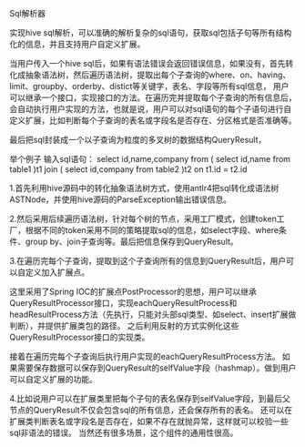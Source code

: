 Sql解析器

实现hive sql解析，可以准确的解析复杂的sql语句，获取sql包括子句等所有结构化的信息，并且支持用户自定义扩展。

当用户传入一个hive sql后，如果有语法错误会返回错误信息，如果没有，首先转化成抽象语法树，然后遍历语法树，提取出每个子查询的where、on、having、limit、groupby、orderby、distict等关键字，表名、字段等所有sql信息，
用户可以继承一个接口，实现接口的方法。在遍历完并提取每个子查询的所有信息后，会自动执行用户实现的方法，也就是说，用户可以对sql语句的每个子语句进行自定义扩展，比如判断每个子查询的表名或字段名是否存在、分区格式是否准确等。

最后把sql封装成一个以子查询为粒度的多叉树的数据结构QueryResult，

举个例子
输入sql语句：
select 
	id,name,company 
from 
(
	select 
		id,name 
	from table1
)t1
join 
(
	select 
		id,company 
	from table2	
)t2
on t1.id = t2.id

1.首先利用hive源码中的转化抽象语法树方式，使用antlr4把sql转化成语法树ASTNode，并使用hive源码的ParseException输出错误信息。

2.然后采用后续遍历语法树，针对每个树的节点，采用工厂模式，创建token工厂，根据不同的token采用不同的策略提取sql的信息，如select字段、where条件、group by、join子查询等。最后把信息保存到QueryResult。

3.在遍历完每个子查询，提取到这个子查询所有的信息到QueryResult后，用户可以自定义加入扩展点。

这里采用了Spring IOC的扩展点PostProcessor的思想，用户可以继承QueryResultProcessor接口，实现eachQueryResultProcess和headResultProcess方法（先执行，只能对头部sql类型、如select、insert扩展做判断），并提供扩展类包的路径。 之后利用反射的方式实例化这些QueryResultProcessor接口的实现类。

接着在遍历完每个子查询后执行用户实现的eachQueryResultProcess方法。 如果需要保存数据可以保存到QueryResult的selfValue字段（hashmap）。做到用户可以自定义扩展的功能。

4.比如说用户可以在扩展类里把每个子句的表名保存到selfValue字段，到最后父节点的QueryResult不仅会包含sql的所有信息，还会保存所有的表名。 
还可以在扩展类判断表名或字段名是否存在，如果不存在就抛异常，这样就可以校验一些sql非语法的错误。
当然还有很多场景，这个组件的通用性很高。
